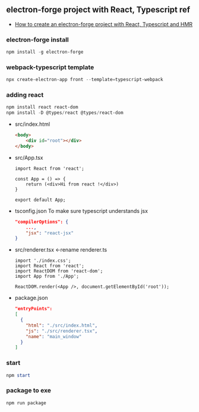 ## electron-forge project with React, Typescript ref
- [How to create an electron-forge project with React, Typescript and HMR](https://dev.to/raphaelbadia/how-to-create-an-electron-forge-project-with-react-typescript-and-hmr-1gi3)

### electron-forge install
```powershell
npm install -g electron-forge
```

### webpack-typescript template
```powershell
npx create-electron-app front --template=typescript-webpack
```

### adding react
```powershell
npm install react react-dom
npm install -D @types/react @types/react-dom
```

- src/index.html
    ```html
    <body>
        <div id="root"></div>
    </body>
    ```
- src/App.tsx
    ```tsx
    import React from 'react';

    const App = () => {
        return (<div>Hi from react !</div>)
    }

    export default App;
    ```
- tsconfig.json
    To make sure typescript understands jsx
    ```json
    "compilerOptions": {
        ...,
        "jsx": "react-jsx"
    }
    ```
- src/renderer.tsx  ←rename renderer.ts
    ```tsx
    import './index.css';
    import React from 'react';
    import ReactDOM from 'react-dom';
    import App from './App';

    ReactDOM.render(<App />, document.getElementById('root'));
    ```
- package.json
    ```json
    "entryPoints": 
    [
      {
        "html": "./src/index.html",
        "js": "./src/renderer.tsx",
        "name": "main_window"
      }
    ]
    ```

### start
```powershell
npm start
```

### package to exe
```powershell
npm run package
```


